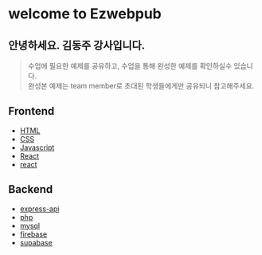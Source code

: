 # welcome to Ezwebpub

## 안녕하세요. 김동주 강사입니다.

> 수업에 필요한 예제를 공유하고, 수업을 통해 완성한 예제를 확인하실수 있습니다.  
> 완성본 예제는 team member로 초대된 학생들에게만 공유되니 참고해주세요. 

## Frontend
- [HTML](https://github.com/ezwebpub/web-basic_HTML)
- [CSS](https://github.com/ezwebpub/web-basic_CSS)
- [Javascript](https:#)
- [React](https:#)
- [react](https:#)

## Backend
- [express-api](https://#)
- [php](https://#)
- [mysql](https://#)
- [firebase](https://#)
- [supabase](https://#)